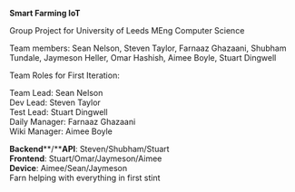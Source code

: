 **Smart Farming IoT**

Group Project for University of Leeds MEng Computer Science

Team members:
Sean Nelson, Steven Taylor, Farnaaz Ghazaani, Shubham Tundale, Jaymeson Heller, Omar Hashish, Aimee Boyle, Stuart Dingwell


Team Roles for First Iteration:

Team Lead: Sean Nelson \
Dev Lead: Steven Taylor \
Test Lead: Stuart Dingwell \
Daily Manager: Farnaaz Ghazaani \
Wiki Manager: Aimee Boyle

**Backend****/****API**: Steven/Shubham/Stuart \
**Frontend**: Stuart/Omar/Jaymeson/Aimee \
**Device**: Aimee/Sean/Jaymeson \
Farn helping with everything in first stint

